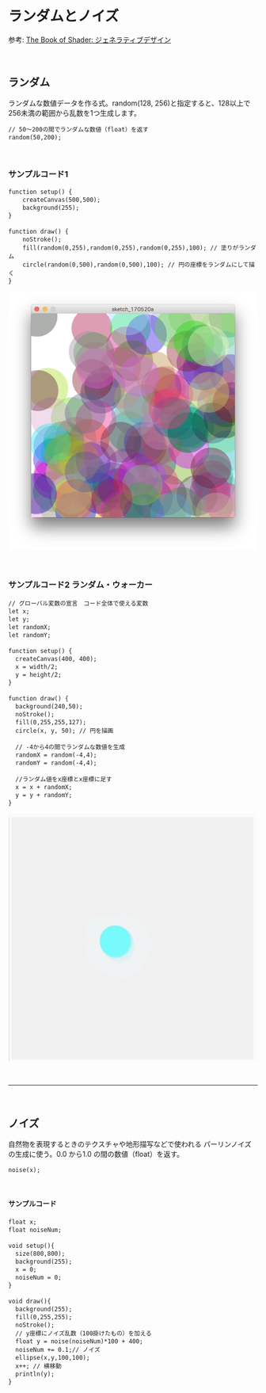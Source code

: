 # ランダムとノイズ


参考: [The Book of Shader: ジェネラティブデザイン](https://thebookofshaders.com/10/?lan=jp)


&nbsp;
&nbsp;

## ランダム

ランダムな数値データを作る式。random(128, 256)と指定すると、128以上で256未満の範囲から乱数を1つ生成します。

```
// 50〜200の間でランダムな数値（float）を返す
random(50,200);

```


&nbsp;
&nbsp;

### サンプルコード1


```
function setup() {
    createCanvas(500,500);
    background(255);
}

function draw() {
    noStroke();
    fill(random(0,255),random(0,255),random(0,255),100); // 塗りがランダム
    circle(random(0,500),random(0,500),100); // 円の座標をランダムにして描く
}
```
![](img/sketch_shape03.png)

&nbsp;
&nbsp;

### サンプルコード2 ランダム・ウォーカー


```
// グローバル変数の宣言　コード全体で使える変数
let x;
let y;
let randomX;
let randomY;

function setup() {
  createCanvas(400, 400);
  x = width/2;
  y = height/2;
}

function draw() {
  background(240,50);
  noStroke();
  fill(0,255,255,127);
  circle(x, y, 50); // 円を描画
  
  // -4から4の間でランダムな数値を生成
  randomX = random(-4,4);
  randomY = random(-4,4);
  
  //ランダム値をx座標とx座標に足す
  x = x + randomX;
  y = y + randomY;
}
```
![](img/randomwalker.png)



&nbsp;
&nbsp;

---

&nbsp;
&nbsp;


## ノイズ

自然物を表現するときのテクスチャや地形描写などで使われる
パーリンノイズの生成に使う。0.0 から1.0 の間の数値（float）を返す。

```
noise(x);

```


&nbsp;
&nbsp;

#### サンプルコード


```
float x;
float noiseNum;

void setup(){
  size(800,800);
  background(255);
  x = 0;
  noiseNum = 0;
}

void draw(){
  background(255);
  fill(0,255,255);
  noStroke();
  // y座標にノイズ乱数（100掛けたもの）を加える
  float y = noise(noiseNum)*100 + 400;
  noiseNum += 0.1;// ノイズ
  ellipse(x,y,100,100);
  x++; // 横移動
  println(y);
}
```
